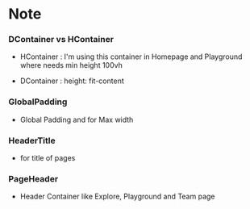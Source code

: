 # Note

### DContainer vs HContainer 
- HContainer : I'm using this container in Homepage and Playground where needs min height 100vh 

- DContainer : height: fit-content


### GlobalPadding 
- Global Padding and for Max width

### HeaderTitle
- for title of pages

### PageHeader
- Header Container like Explore, Playground and Team page 